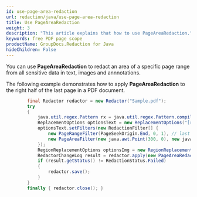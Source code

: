 ```yaml
---
id: use-page-area-redaction
url: redaction/java/use-page-area-redaction
title: Use PageAreaRedaction
weight: 3
description: "This article explains that how to use PageAreaRedaction."
keywords: free PDF page scope
productName: GroupDocs.Redaction for Java
hideChildren: False
---
```


You can use **PageAreaRedaction** to redact an area of a specific page range from all sensitive data in text, images and annnotations. 

The following example demonstrates how to apply **PageAreaRedaction** to the right half of the last page in a PDF document.

```java
        final Redactor redactor = new Redactor("Sample.pdf");
        try 
        {
            java.util.regex.Pattern rx = java.util.regex.Pattern.compile("urna");
            ReplacementOptions optionsText = new ReplacementOptions("[redarea]");
            optionsText.setFilters(new RedactionFilter[] {
                new PageRangeFilter(PageSeekOrigin.End, 0, 1), // last page
                new PageAreaFilter(new java.awt.Point(300, 0), new java.awt.Dimension(300, 840)) // right half of the page
            });
            RegionReplacementOptions optionsImg = new RegionReplacementOptions(java.awt.Color.RED, new java.awt.Dimension(100, 100));
            RedactorChangeLog result = redactor.apply(new PageAreaRedaction(rx, optionsText, optionsImg));
            if (result.getStatus() != RedactionStatus.Failed)
            {
                redactor.save();
            }                            
        }
        finally { redactor.close(); }
```

